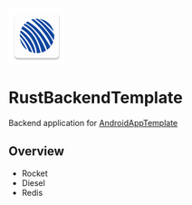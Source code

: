<img src="doc/logo.png" alt="icon" width="100"/>

# RustBackendTemplate

Backend application for [AndroidAppTemplate](https://github.com/SoftTeco/AndroidAppTemplate)

## Overview

* Rocket
* Diesel
* Redis